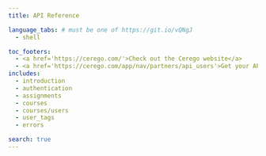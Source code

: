 ```yaml
---
title: API Reference

language_tabs: # must be one of https://git.io/vQNgJ
  - shell

toc_footers:
  - <a href='https://cerego.com/'>Check out the Cerego website</a>
  - <a href='https://cerego.com/app/nav/partners/api_users'>Get your API Key</a>
includes:
  - introduction
  - authentication
  - assignments
  - courses
  - courses/users
  - user_tags
  - errors

search: true
---
```

